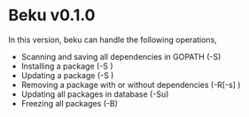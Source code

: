 # Beku v0.1.0

In this version, beku can handle the following operations,

* Scanning and saving all dependencies in GOPATH (-S)
* Installing a package (-S <pkg>)
* Updating a package (-S <pkg>)
* Removing a package with or without dependencies (-R[-s] <pkg>)
* Updating all packages in database (-Su)
* Freezing all packages (-B)
